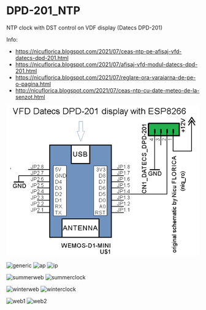 # DPD-201_NTP
NTP clock with DST control on VDF display (Datecs DPD-201)

Info:
- https://nicuflorica.blogspot.com/2021/07/ceas-ntp-pe-afisaj-vfd-datecs-dpd-201.html
- https://nicuflorica.blogspot.com/2021/07/afisaj-vfd-modul-datecs-dpd-201.html
- https://nicuflorica.blogspot.com/2021/07/reglare-ora-varaiarna-de-pe-o-pagina.html
- http://nicuflorica.blogspot.com/2021/07/ceas-ntp-cu-date-meteo-de-la-senzot.html

![schematic](https://github.com/tehniq3/DPD-201_NTP/blob/main/poze/DPD_201_ESP8266_schematic.png)

![generic](https://1.bp.blogspot.com/-KIjyscHn9Yg/YOx3mIwbagI/AAAAAAAAesE/C6-fb2UcEdMRZgV2xyIGdXNIKFiccZf0gCLcBGAsYHQ/w200-h150/niq_ro.jpg)
![ap](https://1.bp.blogspot.com/-UquDG2SwDZU/YOx0X4V3BYI/AAAAAAAAeqk/AEol9IZgnCUEMxO4Dnw16PKq7iXEjQbIwCLcBGAsYHQ/w200-h150/IP_192_168_4_1.jpg)
![ip](https://1.bp.blogspot.com/-24brgxcs4Vw/YOx14SsjPNI/AAAAAAAAerc/paU3vXNcDnkhXQU6SykuGC0ZXJ-f8Lw1ACLcBGAsYHQ/w200-h150/ip_192_168_3_135.jpg)

![summerweb](https://1.bp.blogspot.com/-dvr0VMtiAdM/YOx2SLIYHNI/AAAAAAAAerk/KoA126H8FC4_dAIlVnfbDiOijBJtB7VswCLcBGAsYHQ/w200-h149/web_vara.jpg)
![summerclock](https://1.bp.blogspot.com/-CTmyEwmZY6E/YOx20BzRBWI/AAAAAAAAer0/0mCznUftgDsil0prFp1vOCGtdDdAV3QIwCLcBGAsYHQ/w200-h150/ora_vara_vfd.jpg)

![winterweb](https://1.bp.blogspot.com/-rX-eQalf2ls/YOx2YKcC1lI/AAAAAAAAero/c-V9gbi3cnoJaD5Md1Ik-nPEKVN8ot5xwCLcBGAsYHQ/w200-h150/web_iarna.jpg)
![winterclock](https://1.bp.blogspot.com/-NXpWOOrTjJk/YOx28C_U_3I/AAAAAAAAer4/wUej9CpFX_UL4jFxWF476SlywiVKYT8rwCLcBGAsYHQ/w200-h150/ora_iarna_vfd.jpg)

![web1](https://1.bp.blogspot.com/-SDjKrpNUy5c/YP8MmqLKIvI/AAAAAAAAevg/Rtm_gWqAkxMo73TnhQHeUMTPGQyQl3oBwCLcBGAsYHQ/w200-h150/wer4a_clock2.jpg)
![web2](https://1.bp.blogspot.com/-qQVehIRgqwY/YP8Mer6lKnI/AAAAAAAAevc/BoUxRgkNxc044zcwF6vB2ANRebI8_8GFQCLcBGAsYHQ/w200-h150/ver4a_clock1.jpg)
